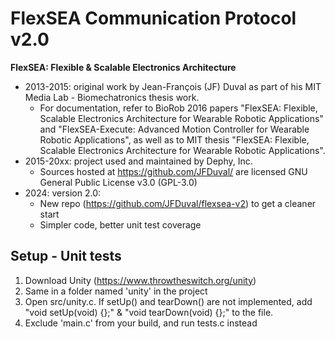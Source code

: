 # FlexSEA Communication Protocol v2.0

**FlexSEA: Flexible & Scalable Electronics Architecture**

- 2013-2015: original work by Jean-François (JF) Duval as part of his MIT Media Lab - Biomechatronics thesis work.
  - For documentation, refer to BioRob 2016 papers "FlexSEA: Flexible, Scalable Electronics Architecture for Wearable Robotic Applications" and "FlexSEA-Execute: Advanced Motion Controller for Wearable Robotic Applications", as well as to MIT thesis "FlexSEA: Flexible, Scalable Electronics Architecture for Wearable Robotic Applications".
- 2015-20xx: project used and maintained by Dephy, Inc.
  - Sources hosted at https://github.com/JFDuval/ are licensed GNU General Public License v3.0 (GPL-3.0)
- 2024: version 2.0:
  - New repo (https://github.com/JFDuval/flexsea-v2) to get a cleaner start
  - Simpler code, better unit test coverage

## Setup - Unit tests

1. Download Unity (https://www.throwtheswitch.org/unity)
1. Same in a folder named 'unity' in the project
1. Open src/unity.c. If setUp() and tearDown() are not implemented, add "void setUp(void) {};" & "void tearDown(void) {};" to the file.
1. Exclude 'main.c' from your build, and run tests.c instead